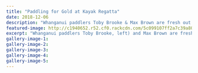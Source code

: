 ```yaml
---
title: "Paddling for Gold at Kayak Regatta"
date: 2018-12-06
description: "Whanganui paddlers Toby Brooke & Max Brown are fresh out of the water after winning the K2 1000m at the Blue Lakes..."
featured-image: http://c1940652.r52.cf0.rackcdn.com/5c099107ff2a7c39a8000fdd/Toby-Brooke--MaX-Brown-chron-6-dec.jpg
excerpt: "Whanganui paddlers Toby Brooke, left) and Max Brown are fresh out of the water after winning the K2 1000m at the Blue Lakes 2 Sprint Kayak Regatta in Rotorua at the weekend."
gallery-image-1: 
gallery-image-2: 
gallery-image-3: 
gallery-image-4: 
gallery-image-5: 
---
```

